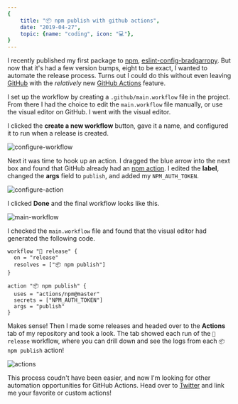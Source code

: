 ```yaml
---
{
    title: "📦 npm publish with github actions",
    date: "2019-04-27",
    topic: {name: "coding", icon: "💻"},
}
---
```


I recently published my first package to [npm][1], [eslint-config-bradgarropy][2]. But now that it's had a few version bumps, eight to be exact, I wanted to automate the release process. Turns out I could do this without even leaving [GitHub][3] with the _relatively_ new [GitHub Actions][4] feature.

I set up the workflow by creating a `.github/main.workflow` file in the project. From there I had the choice to edit the `main.workflow` file manually, or use the visual editor on GitHub. I went with the visual editor.

I clicked the **create a new workflow** button, gave it a name, and configured it to run when a release is created.

![configure-workflow][5]

Next it was time to hook up an action. I dragged the blue arrow into the next box and found that GitHub already had an [npm action][6]. I edited the **label**, changed the **args** field to `publish`, and added my `NPM_AUTH_TOKEN`.

![configure-action][7]

I clicked **Done** and the final workflow looks like this.

![main-workflow][8]

I checked the `main.workflow` file and found that the visual editor had generated the following code.

```
workflow "🚀 release" {
  on = "release"
  resolves = ["📦 npm publish"]
}

action "📦 npm publish" {
  uses = "actions/npm@master"
  secrets = ["NPM_AUTH_TOKEN"]
  args = "publish"
}
```

Makes sense! Then I made some releases and headed over to the **Actions** tab of my repository and took a look. The tab showed each run of the `🚀 release` workflow, where you can drill down and see the logs from each `📦 npm publish` action!

![actions][9]

This process coudn't have been easier, and now I'm looking for other automation opportunities for GitHub Actions. Head over to [Twitter][10] and link me your favorite or custom actions!

[1]: https://www.npmjs.com
[2]: https://www.npmjs.com/package/eslint-config-bradgarropy
[3]: https://github.com
[4]: https://github.com/features/actions
[5]: /images/posts/npm-publish-with-github-actions/configure-workflow.png
[6]: https://github.com/marketplace/actions/github-action-for-npm
[7]: /images/posts/npm-publish-with-github-actions/configure-action.png
[8]: /images/posts/npm-publish-with-github-actions/main-workflow.png
[9]: /images/posts/npm-publish-with-github-actions/actions.png
[10]: https://twitter.com/bradgarropy
